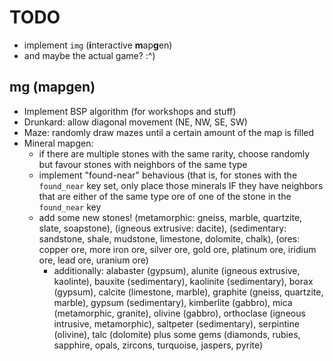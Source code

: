 # TODO
- implement `img` (**i**nteractive **m**ap**g**en)
- and maybe the actual game? :^)

## mg (mapgen)

- Implement BSP algorithm (for workshops and stuff)
- Drunkard: allow diagonal movement (NE, NW, SE, SW)
- Maze: randomly draw mazes until a certain amount of the map is filled
- Mineral mapgen:
    - if there are multiple stones with the same rarity, choose randomly
      but favour stones with neighbors of the same type
    - implement "found-near" behavious (that is, for stones with the
    `found_near` key set, only place those minerals
    IF they have neighbors that are either of the same type ore of one of
    the stone in the `found_near` key
    - add some new stones! (metamorphic: gneiss, marble, quartzite, slate,
      soapstone), (igneous extrusive: dacite), (sedimentary: sandstone,
      shale, mudstone, limestone, dolomite, chalk), (ores: copper ore, more
      iron ore, silver ore, gold ore, platinum ore, iridium ore, lead ore,
      uranium ore)
      - additionally: alabaster (gypsum), alunite (igneous extrusive,
	kaolinte), bauxite (sedimentary), kaolinite (sedimentary), borax
	(gypsum), calcite (limestone, marble), graphite (gneiss, quartzite,
	marble), gypsum (sedimentary), kimberlite (gabbro), mica (metamorphic,
	granite), olivine (gabbro), orthoclase (igneous intrusive,
	metamorphic), saltpeter (sedimentary), serpintine (olivine), talc
	(dolomite) plus some gems (diamonds, rubies, sapphire, opals,
	zircons, turquoise, jaspers, pyrite)
